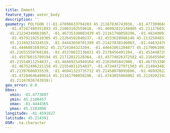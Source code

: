 ```yaml
---
title: Emmett
feature_type: water_body
description: ''
geometry: POLYGON ((-81.47696633794203 45.21167836743938, -81.47730966069645 45.21004573974559,
  -81.47267480351893 45.21083182559618, -81.46992822148805 45.21137603251313, -81.46829743840767
  45.21234349861967, -81.46735330083439 45.21161790058296, -81.46349091985296 45.2121016336356,
  -81.45791192510305 45.21264582840237, -81.4533628986146 45.21325048314753, -81.44778390386465
  45.21349234324519, -81.44443650701399 45.21427838146003, -81.44632478216062 45.21518533513031,
  -81.4446081683912 45.21724104323204, -81.44641061284877 45.21790610935431, -81.45250459172944
  45.21651550768189, -81.45370622136811 45.2178456491194, -81.45344872930274 45.21838978892115,
  -81.45576615789194 45.21712012128364, -81.45774026372582 45.21645504596839, -81.46194596746076
  45.21554811254837, -81.46469254949164 45.2163945841906, -81.46735330083439 45.21488301884717,
  -81.46752496221158 45.21554811254837, -81.47344727971503 45.21494348223212, -81.47344727971503
  45.21397606035539, -81.46941323735732 45.21458070095686, -81.46992822148805 45.21240396470466,
  -81.47284646489614 45.21161790058296, -81.4743055866002 45.21192023422285, -81.47696633794203
  45.21167836743938))
geo_error: 0.0
bbox:
  xmin: -81.4773097
  ymin: 45.2100457
  xmax: -81.4444365
  ymax: 45.2183898
longitude: -81.4591627
latitude: 45.214391
OSM: .na.character
---
```

